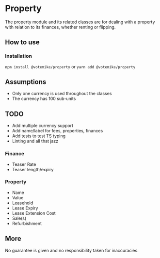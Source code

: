 # Property
The property module and its related classes are for dealing with a property with relation to its finances, whether renting or flipping.

## How to use
### Installation
`npm install @votemike/property` or `yarn add @votemike/property`

## Assumptions
* Only one currency is used throughout the classes
* The currency has 100 sub-units

## TODO
* Add multiple currency support
* Add name/label for fees, properties, finances
* Add tests to test TS typing
* Linting and all that jazz

### Finance
* Teaser Rate
* Teaser length/expiry

### Property
* Name
* Value
* Leasehold
* Lease Expiry
* Lease Extension Cost
* Sale(s)
* Refurbishment

## More
No guarantee is given and no responsibility taken for inaccuracies.
